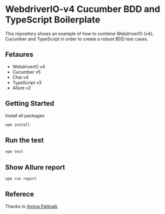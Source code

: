 # WebdriverIO-v4 Cucumber BDD and TypeScript Boilerplate

This repository shows an example of how to combine WebdriverIO (v4), Cucumber and TypeScript in order to create a robust BDD test cases.

## Fetaures

+ WebdriverIO v4
+ Cucumber v5
+ Chai v4
+ TypeScript v3
+ Allure v2

## Getting Started

Install all packages

```sh
npm install
```

## Run the test

```sh
npm test
```

## Show Allure report

```sh
npm run report
```

## Referece

Thanks to [Amiya Pattnaik](https://github.com/amiya-pattnaik/webdriverIO-with-cucumberBDD)
